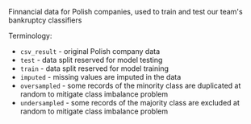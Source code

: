 Finnancial data for Polish companies, used to train and test our team's bankruptcy classifiers

Terminology:
* `csv_result` - original Polish company data
* `test` - data split reserved for model testing
* `train` - data split reserved for model training
* `imputed` - missing values are imputed in the data
* `oversampled` - some records of the minority class are duplicated at random to mitigate class imbalance problem
* `undersampled` - some records of the majority class are excluded at random to mitigate class imbalance problem
